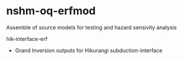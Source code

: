# nshm-oq-erfmod
Assemble of source models for testing and hazard sensivity analysis

hik-interface-erf 
- Grand Inversion outputs for Hikurangi subduction-interface
